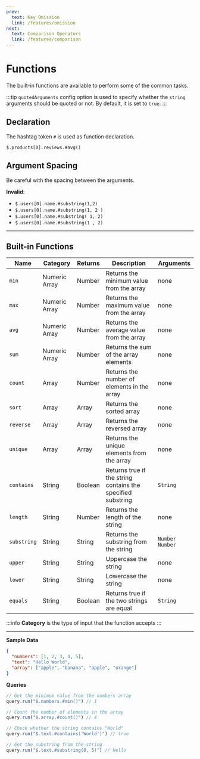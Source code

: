 ```yaml
---
prev:
  text: Key Omission
  link: /features/omission
next:
  text: Comparison Operators
  link: /features/comparison
---
```


# Functions

The built-in functions are available to perform some of the common tasks.

:::tip
`quotedArguments` config option is used to specify whether the `string` arguments should be quoted or not. By default, it is set to `true`.
:::

## Declaration
The hashtag token `#` is used as function declaration.

`$.products[0].reviews.#avg()`

## Argument Spacing
Be careful with the spacing between the arguments.

**Invalid**:
 - `$.users[0].name.#substring(1,2)`
 - `$.users[0].name.#substring(1, 2 )`
 - `$.users[0].name.#substring( 1, 2)`
 - `$.users[0].name.#substring(1 , 2)`

---

## Built-in Functions

| Name       | Category          | Returns   | Description        | Arguments |
| ---------- | ----------------- | --------- | ------------------ | --------- |
| `min`        | Numeric Array     | Number   | Returns the minimum value from the array | none |
| `max`        | Numeric Array     | Number   | Returns the maximum value from the array | none |
| `avg`        | Numeric Array     | Number   | Returns the average value from the array | none |
| `sum`        | Numeric Array     | Number   | Returns the sum of the array elements | none |
| `count`      | Array             | Number   | Returns the number of elements in the array | none |
| `sort`       | Array             | Array             | Returns the sorted array | none |
| `reverse`    | Array             | Array             | Returns the reversed array | none |
| `unique`     | Array             | Array             | Returns the unique elements from the array | none |
| `contains`   | String            | Boolean | Returns true if the string contains the specified substring | `String` |
| `length`     | String            | Number   | Returns the length of the string | none |
| `substring`  | String            | String            | Returns the substring from the string | `Number` `Number` |
| `upper`      | String            | String            | Uppercase the string | none |
| `lower`      | String            | String            | Lowercase the string | none |
| `equals`     | String            | Boolean | Returns true if the two strings are equal | `String` |

:::info
**Category** is the type of input that the function accepts
:::

---

**Sample Data**

```json
{
  "numbers": [1, 2, 3, 4, 5],
  "text": "Hello World",
  "array": ["apple", "banana", "apple", "orange"]
}
```

**Queries**
```ts
// Get the minimum value from the numbers array
query.run("$.numbers.#min()") // 1

// Count the number of elements in the array
query.run("$.array.#count()") // 4

// Check whether the string contains "World"
query.run("$.text.#contains('World')") // true

// Get the substring from the string
query.run("$.text.#substring(0, 5)") // Hello

```
